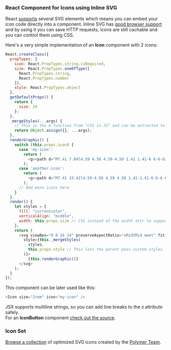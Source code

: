 ### React Component for Icons using Inline SVG

React [supports](http://facebook.github.io/react/docs/tags-and-attributes.html#svg-elements) several SVG elements which means you can embed your icon code directly into a component. Inline SVG has [good browser support](http://caniuse.com/#feat=svg-html5) and by using it you can save HTTP requests, icons are still cachable and you can control them using CSS.

Here's a very simple implementation of an **Icon** component with 2 icons:

```js
React.createClass({
  propTypes: {
    icon: React.PropTypes.string.isRequired,
    size: React.PropTypes.oneOfType([
      React.PropTypes.string,
      React.PropTypes.number
    ]),
    style: React.PropTypes.object
  },
  getDefaultProps() {
    return {
      size: 24
    };
  },
  _mergeStyles(...args) {
    // This is the m function from "CSS in JS" and can be extracted to a mixin
    return Object.assign({}, ...args);
  },
  renderGraphic() {
    switch (this.props.icon) {
      case 'my-icon':
        return (
          <g><path d="M7.41 7.84l4.59 4.58 4.59-4.58 1.41 1.41-6 6-6-6z"/></g>
        );
      case 'another-icon':
        return (
          <g><path d="M7.41 15.41l4.59-4.58 4.59 4.58 1.41-1.41-6-6-6 6z"/></g>
        );
      // Add more icons here
    }
  },
  render() {
    let styles = {
      fill: "currentcolor",
      verticalAlign: "middle",
      width: this.props.size // CSS instead of the width attr to support non-pixel units
    };
    return (
      <svg viewBox="0 0 24 24" preserveAspectRatio="xMidYMid meet" fit
        style={this._mergeStyles(
          styles,
          this.props.style // This lets the parent pass custom styles
        )}>
          {this.renderGraphic()}
      </svg>
    );
  }
});
```

This component can be later used like this:

```js
<Icon size="2rem" icon="my-icon" />
```

JSX supports multiline strings, so you can add line breaks to the `d` attribute safely.  
For an **IconButton** component [check out the source](https://github.com/dmfrancisco/react-icons/blob/master/components/icon-button-component.jsx).

### Icon Set

[Browse a collection](https://dmfrancisco.github.io/react-icons) of optimized SVG icons created by the [Polymer Team](https://github.com/Polymer/core-icons).
